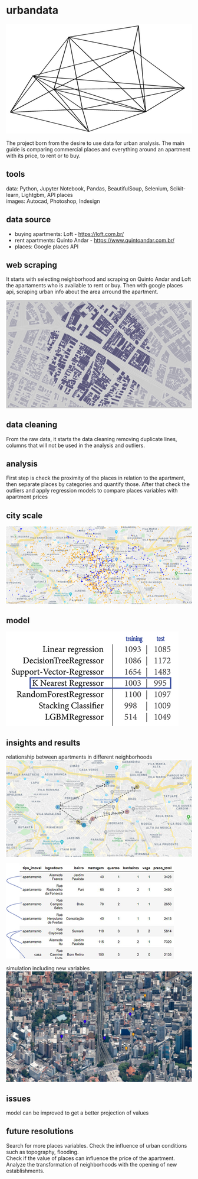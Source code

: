 # urbandata

![alt text](https://github.com/Guilhermegcz/urbandata/blob/master/images/capa.jpg)  

The project born from the desire to use data for urban analysis. The main guide is comparing commercial places and everything around an apartment with its price, to rent or to buy.

## tools
data: Python, Jupyter Notebook, Pandas, BeautifulSoup, Selenium, Scikit-learn, Lightgbm, API places   
images: Autocad, Photoshop, Indesign  

## data source
- buying apartments: Loft - https://loft.com.br/  
- rent apartments: Quinto Andar - https://www.quintoandar.com.br/  
- places: Google places API   

## web scraping
It starts with selecting neighborhood and scraping on Quinto Andar and Loft the apartaments who is available to rent or buy. Then with google places api, scraping urban info about the area arround the apartment.

![alt text](https://github.com/Guilhermegcz/urbandata/blob/master/images/mapa-pontos-image.gif)  


## data cleaning
From the raw data, it starts the data cleaning  removing duplicate lines, columns that will not be used in the analysis and outliers.

## analysis
First step is check the  proximity of the places in relation to the apartment, then separate places by categories and quantify those. After that check the outliers and apply regression models to compare places variables with apartment prices

## city scale
![alt text](https://github.com/Guilhermegcz/urbandata/blob/master/images/mapa-google.gif)  

## model
![alt text](https://github.com/Guilhermegcz/urbandata/blob/master/images/regressor-model2.jpg)


## insights and results
relationship between apartments in different neighborhoods
![alt text](https://github.com/Guilhermegcz/urbandata/blob/master/images/analysis-correlation.jpg)


![alt text](https://github.com/Guilhermegcz/urbandata/blob/master/images/analysis-correlation-df2.jpg)


simulation including new variables
![alt text](https://github.com/Guilhermegcz/urbandata/blob/master/images/minhocao.gif)

## issues
model can be improved to get a better projection of values  

## future resolutions
Search for more places variables. Check the influence of urban conditions such as topography, flooding.   
Check if the value of places can influence the price of the apartment.   
Analyze the transformation of neighborhoods with the opening of new establishments.



